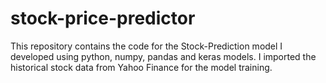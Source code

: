 # stock-price-predictor
This repository contains the code for the Stock-Prediction model I developed using python, numpy, pandas and keras models. I imported the historical stock data from Yahoo Finance for the model training.
